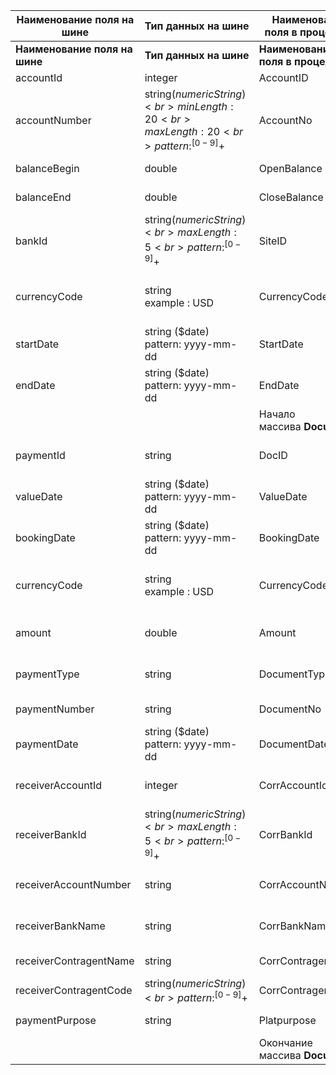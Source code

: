| **Наименование поля на шине** | **Тип данных на шине**                                                              | **Наименование поля в процедуре** | **Тип данных в процедуре** | Описание поля                          |
| ----------------------------- | ----------------------------------------------------------------------------------- | --------------------------------- | -------------------------- | -------------------------------------- |
| **Наименование поля на шине** | **Тип данных на шине**                                                              | **Наименование поля в процедуре** | **Тип данных в процедуре** | Описание поля                          |
| accountId                     | integer                                                                             | AccountID                         | number(10)                 | Код счета в АБС                        |
| accountNumber                 | string($numericString)  <br>minLength: 20  <br>maxLength: 20  <br>pattern: ^[0-9]+$ | AccountNo                         | varchar2(34)               | Номер счета                            |
| balanceBegin                  | double                                                                              | OpenBalance                       | number(20)                 | Входящий баланс                        |
| balanceEnd                    | double                                                                              | CloseBalance                      | number(20)                 | Исходящий баланс                       |
| bankId                        | string($numericString)  <br>maxLength: 5  <br>pattern: ^[0-9]+$                     | SiteID                            | number(10)                 | МФО банка                              |
| currencyCode                  | string  <br>example : USD                                                           | CurrencyCode                      | char(3)                    | Символьный код валюты транзакции (ISO) |
| startDate                     | string ($date)  <br>pattern: yyyy-mm-dd                                             | StartDate                         | date                       | Дата начала отчетного периода          |
| endDate                       | string ($date)  <br>pattern: yyyy-mm-dd                                             | EndDate                           | date                       | Дата конца отчетного периода           |
|                               |                                                                                     | Начало массива **Documents**      |                            |                                        |
| paymentId                     | string                                                                              | DocID                             | number(10)                 | Уникальный номер операции              |
| valueDate                     | string ($date)  <br>pattern: yyyy-mm-dd                                             | ValueDate                         | date                       | Дата валютирования                     |
| bookingDate                   | string ($date)  <br>pattern: yyyy-mm-dd                                             | BookingDate                       | date                       | Дата проводки                          |
| currencyCode                  | string  <br>example : USD                                                           | CurrencyCode                      | char(3)                    | Символьный код валюты транзакции (ISO) |
| amount                        | double                                                                              | Amount                            | number(20)                 | Сумма транзакции: DB < 0, CR > 0       |
| paymentType                   | string                                                                              | DocumentType                      | varchar2(2)                | Тип документа (справочник ЦБ)          |
| paymentNumber                 | string                                                                              | DocumentNo                        | varchar2(10)               | Номер документа                        |
| paymentDate                   | string ($date)  <br>pattern: yyyy-mm-dd                                             | DocumentDate                      | date                       | Дата документа                         |
| receiverAccountId             | integer                                                                             | CorrAccountId                     | number(10)                 | Код счета корреспондента в АБС         |
| receiverBankId                | string($numericString)  <br>maxLength: 5  <br>pattern: ^[0-9]+$                     | CorrBankId                        | varchar2(5)                | МФО счета корреспондента               |
| receiverAccountNumber         | string                                                                              | CorrAccountNo                     | varchar2(34)               | Счет-корреспондент (20-значный)        |
| receiverBankName              | string                                                                              | CorrBankName                      | varchar2(80)               | Наименование банка корреспондента      |
| receiverContragentName        | string                                                                              | CorrContragentName                | varchar2(254)              | Имя корреспондента                     |
| receiverContragentCode        | string($numericString)  <br>pattern: ^[0-9]+$                                       | CorrContragentINN                 | varchar2(14)               | ИНН корреспондента                     |
| paymentPurpose                | string                                                                              | Platpurpose                       | varchar2(500)              | Назначение платежа                     |
|                               |                                                                                     | Окончание массива **Documents**   |                            |                                        |
